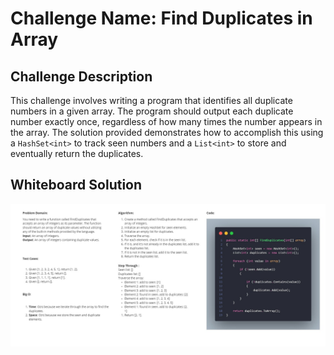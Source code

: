 # Challenge Name: Find Duplicates in Array

## Challenge Description

This challenge involves writing a program that identifies all duplicate numbers in a given array. The program should output each duplicate number exactly once, regardless of how many times the number appears in the array. The solution provided demonstrates how to accomplish this using a `HashSet<int>` to track seen numbers and a `List<int>` to store and eventually return the duplicates.

## Whiteboard Solution

![Whiteboard Solution](Image.jpg)

